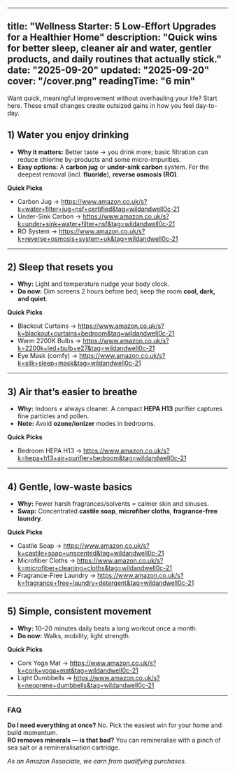 <!-- /content/guides/wellness-starter.md -->
---
title: "Wellness Starter: 5 Low-Effort Upgrades for a Healthier Home"
description: "Quick wins for better sleep, cleaner air and water, gentler products, and daily routines that actually stick."
date: "2025-09-20"
updated: "2025-09-20"
cover: "/cover.png"
readingTime: "6 min"
---

Want quick, meaningful improvement without overhauling your life? Start here. These small changes create outsized gains in how you feel day-to-day.

## 1) Water you enjoy drinking
- **Why it matters:** Better taste → you drink more; basic filtration can reduce chlorine by-products and some micro-impurities.
- **Easy options:** A **carbon jug** or **under-sink carbon** system. For the deepest removal (incl. **fluoride**), **reverse osmosis (RO)**.

**Quick Picks**
- Carbon Jug → <https://www.amazon.co.uk/s?k=water+filter+jug+nsf+certified&tag=wildandwell0c-21>
- Under-Sink Carbon → <https://www.amazon.co.uk/s?k=under+sink+water+filter+nsf&tag=wildandwell0c-21>
- RO System → <https://www.amazon.co.uk/s?k=reverse+osmosis+system+uk&tag=wildandwell0c-21>

---

## 2) Sleep that resets you
- **Why:** Light and temperature nudge your body clock.
- **Do now:** Dim screens 2 hours before bed; keep the room **cool, dark, and quiet**.

**Quick Picks**
- Blackout Curtains → <https://www.amazon.co.uk/s?k=blackout+curtains+bedroom&tag=wildandwell0c-21>
- Warm 2200K Bulbs → <https://www.amazon.co.uk/s?k=2200k+led+bulb+e27&tag=wildandwell0c-21>
- Eye Mask (comfy) → <https://www.amazon.co.uk/s?k=silk+sleep+mask&tag=wildandwell0c-21>

---

## 3) Air that’s easier to breathe
- **Why:** Indoors ≠ always cleaner. A compact **HEPA H13** purifier captures fine particles and pollen.
- **Note:** Avoid **ozone/ionizer** modes in bedrooms.

**Quick Picks**
- Bedroom HEPA H13 → <https://www.amazon.co.uk/s?k=hepa+h13+air+purifier+bedroom&tag=wildandwell0c-21>

---

## 4) Gentle, low-waste basics
- **Why:** Fewer harsh fragrances/solvents = calmer skin and sinuses.
- **Swap:** Concentrated **castile soap**, **microfiber cloths**, **fragrance-free laundry**.

**Quick Picks**
- Castile Soap → <https://www.amazon.co.uk/s?k=castile+soap+unscented&tag=wildandwell0c-21>
- Microfiber Cloths → <https://www.amazon.co.uk/s?k=microfiber+cleaning+cloths&tag=wildandwell0c-21>
- Fragrance-Free Laundry → <https://www.amazon.co.uk/s?k=fragrance+free+laundry+detergent&tag=wildandwell0c-21>

---

## 5) Simple, consistent movement
- **Why:** 10–20 minutes daily beats a long workout once a month.
- **Do now:** Walks, mobility, light strength.

**Quick Picks**
- Cork Yoga Mat → <https://www.amazon.co.uk/s?k=cork+yoga+mat&tag=wildandwell0c-21>
- Light Dumbbells → <https://www.amazon.co.uk/s?k=neoprene+dumbbells&tag=wildandwell0c-21>

---

### FAQ
**Do I need everything at once?** No. Pick the easiest win for your home and build momentum.  
**RO removes minerals — is that bad?** You can remineralise with a pinch of sea salt or a remineralisation cartridge.

*As an Amazon Associate, we earn from qualifying purchases.*
